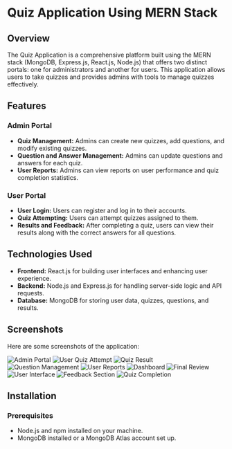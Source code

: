 # Quiz Application Using MERN Stack

## Overview
The Quiz Application is a comprehensive platform built using the MERN stack (MongoDB, Express.js, React.js, Node.js) that offers two distinct portals: one for administrators and another for users. This application allows users to take quizzes and provides admins with tools to manage quizzes effectively.

## Features

### Admin Portal
- **Quiz Management:** Admins can create new quizzes, add questions, and modify existing quizzes.
- **Question and Answer Management:** Admins can update questions and answers for each quiz.
- **User Reports:** Admins can view reports on user performance and quiz completion statistics.

### User Portal
- **User Login:** Users can register and log in to their accounts.
- **Quiz Attempting:** Users can attempt quizzes assigned to them.
- **Results and Feedback:** After completing a quiz, users can view their results along with the correct answers for all questions.

## Technologies Used
- **Frontend:** React.js for building user interfaces and enhancing user experience.
- **Backend:** Node.js and Express.js for handling server-side logic and API requests.
- **Database:** MongoDB for storing user data, quizzes, questions, and results.

## Screenshots
Here are some screenshots of the application:

![Admin Portal](https://github.com/user-attachments/assets/d1b701a7-159a-4d12-869a-0a84a206c23a)
![User Quiz Attempt](https://github.com/user-attachments/assets/cd2392de-4524-41fc-8da5-e10bf89b3fba)
![Quiz Result](https://github.com/user-attachments/assets/7f266bab-c4ef-4af2-91e4-a4c8b5fe1121)
![Question Management](https://github.com/user-attachments/assets/29cd1af1-9d07-44cd-8618-3976df5ed926)
![User Reports](https://github.com/user-attachments/assets/8caffb67-bf24-4e32-867e-80bfdf27b2ca)
![Dashboard](https://github.com/user-attachments/assets/ff9249d9-5317-4116-a6f6-339b592ad742)
![Final Review](https://github.com/user-attachments/assets/fad56026-072d-4a5c-aac6-2aebe0993a6d)
![User Interface](https://github.com/user-attachments/assets/c6e623b6-6dfd-484a-9e36-5d112ffea5ae)
![Feedback Section](https://github.com/user-attachments/assets/45a17afe-b30a-4552-919a-30c37faea5bf)
![Quiz Completion](https://github.com/user-attachments/assets/a9fe7980-bfdd-4429-80d1-ff39ee45c431)

## Installation

### Prerequisites
- Node.js and npm installed on your machine.
- MongoDB installed or a MongoDB Atlas account set up.
